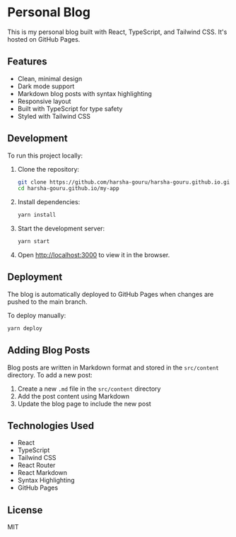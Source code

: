 # Personal Blog

This is my personal blog built with React, TypeScript, and Tailwind CSS. It's hosted on GitHub Pages.

## Features

- Clean, minimal design
- Dark mode support
- Markdown blog posts with syntax highlighting
- Responsive layout
- Built with TypeScript for type safety
- Styled with Tailwind CSS

## Development

To run this project locally:

1. Clone the repository:
   ```bash
   git clone https://github.com/harsha-gouru/harsha-gouru.github.io.git
   cd harsha-gouru.github.io/my-app
   ```

2. Install dependencies:
   ```bash
   yarn install
   ```

3. Start the development server:
   ```bash
   yarn start
   ```

4. Open [http://localhost:3000](http://localhost:3000) to view it in the browser.

## Deployment

The blog is automatically deployed to GitHub Pages when changes are pushed to the main branch.

To deploy manually:

```bash
yarn deploy
```

## Adding Blog Posts

Blog posts are written in Markdown format and stored in the `src/content` directory. To add a new post:

1. Create a new `.md` file in the `src/content` directory
2. Add the post content using Markdown
3. Update the blog page to include the new post

## Technologies Used

- React
- TypeScript
- Tailwind CSS
- React Router
- React Markdown
- Syntax Highlighting
- GitHub Pages

## License

MIT

